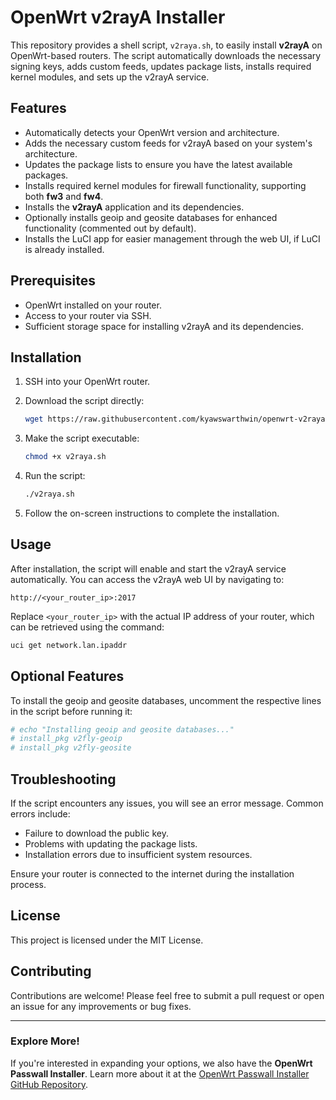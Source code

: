# OpenWrt v2rayA Installer

This repository provides a shell script, `v2raya.sh`, to easily install **v2rayA** on OpenWrt-based routers. The script automatically downloads the necessary signing keys, adds custom feeds, updates package lists, installs required kernel modules, and sets up the v2rayA service.

## Features

- Automatically detects your OpenWrt version and architecture.
- Adds the necessary custom feeds for v2rayA based on your system's architecture.
- Updates the package lists to ensure you have the latest available packages.
- Installs required kernel modules for firewall functionality, supporting both **fw3** and **fw4**.
- Installs the **v2rayA** application and its dependencies.
- Optionally installs geoip and geosite databases for enhanced functionality (commented out by default).
- Installs the LuCI app for easier management through the web UI, if LuCI is already installed.

## Prerequisites

- OpenWrt installed on your router.
- Access to your router via SSH.
- Sufficient storage space for installing v2rayA and its dependencies.

## Installation

1. SSH into your OpenWrt router.

2. Download the script directly:

   ```sh
   wget https://raw.githubusercontent.com/kyawswarthwin/openwrt-v2raya-installer/main/v2raya.sh
   ```

3. Make the script executable:

   ```sh
   chmod +x v2raya.sh
   ```

4. Run the script:

   ```sh
   ./v2raya.sh
   ```

5. Follow the on-screen instructions to complete the installation.

## Usage

After installation, the script will enable and start the v2rayA service automatically. You can access the v2rayA web UI by navigating to:

```
http://<your_router_ip>:2017
```

Replace `<your_router_ip>` with the actual IP address of your router, which can be retrieved using the command:

```sh
uci get network.lan.ipaddr
```

## Optional Features

To install the geoip and geosite databases, uncomment the respective lines in the script before running it:

```sh
# echo "Installing geoip and geosite databases..."
# install_pkg v2fly-geoip
# install_pkg v2fly-geosite
```

## Troubleshooting

If the script encounters any issues, you will see an error message. Common errors include:

- Failure to download the public key.
- Problems with updating the package lists.
- Installation errors due to insufficient system resources.

Ensure your router is connected to the internet during the installation process.

## License

This project is licensed under the MIT License.

## Contributing

Contributions are welcome! Please feel free to submit a pull request or open an issue for any improvements or bug fixes.

---

### Explore More!

If you're interested in expanding your options, we also have the **OpenWrt Passwall Installer**. Learn more about it at the [OpenWrt Passwall Installer GitHub Repository](https://github.com/kyawswarthwin/openwrt-passwall-installer).
